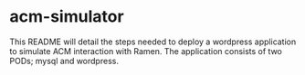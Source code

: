 # acm-simulator
This README will detail the steps needed to deploy a wordpress application to simulate ACM interaction with Ramen.  The application consists of two PODs; mysql and wordpress.
